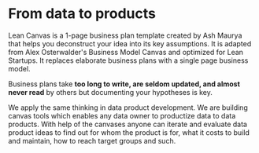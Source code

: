 # From data to products

Lean Canvas is a 1-page business plan template created by Ash Maurya that helps you deconstruct your idea into its key assumptions. It is adapted from Alex Osterwalder's Business Model Canvas and optimized for Lean Startups. It replaces elaborate business plans with a single page business model.

Business plans take **too long to write, are seldom updated, and almost never read** by others but documenting your hypotheses is key.

We apply the same thinking in data product development. We are building canvas tools which enables any data owner to productize data to data products. With help of the canvases anyone can iterate and evaluate data product ideas to find out for whom the product is for, what it costs to build and maintain, how to reach target groups and such. 

